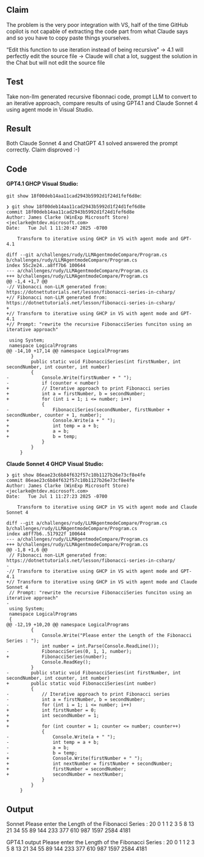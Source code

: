 ﻿## Claim
The problem is the very poor integration with VS, half of the time GitHub copilot is not capable of extracting the code part from what Claude says and so you have to copy paste things yourselves.

 “Edit this function to use iteration instead of being recursive”
-> 4.1 will perfectly edit the source file
-> Claude will chat a lot, suggest the solution in the Chat but will not edit the source file

## Test
Take non-llm generated recursive fibonnaci code, prompt LLM to convert to an iterative approach, compare results of using GPT4.1 and Claude Sonnet 4 using agent mode in Visual Studio.

## Result
Both Claude Sonnet 4 and ChatGPT 4.1 solved answered the prompt correctly.  Claim disproved :-)

## Code
**GPT4.1 GHCP Visual Studio:**

`git show 18f00deb14aa11cad2943b5992d1f24d1fef6d8e`:

```
❯ git show 18f00deb14aa11cad2943b5992d1f24d1fef6d8e
commit 18f00deb14aa11cad2943b5992d1f24d1fef6d8e
Author: James Clarke (WinExp Microsoft Store) <jeclarke@ntdev.microsoft.com>
Date:   Tue Jul 1 11:20:47 2025 -0700

    Transform to iterative using GHCP in VS with agent mode and GPT-4.1

diff --git a/challenges/rudy/LLMAgentmodeCompare/Program.cs b/challenges/rudy/LLMAgentmodeCompare/Program.cs
index 55c2e24..a8ff7b6 100644
--- a/challenges/rudy/LLMAgentmodeCompare/Program.cs
+++ b/challenges/rudy/LLMAgentmodeCompare/Program.cs
@@ -1,4 +1,7 @@
-﻿// Vibonacci non-LLM generated from: https://dotnettutorials.net/lesson/fibonacci-series-in-csharp/
+﻿// Fibonacci non-LLM generated from: https://dotnettutorials.net/lesson/fibonacci-series-in-csharp/
+
+// Transform to iterative using GHCP in VS with agent mode and GPT-4.1
+// Prompt: "rewrite the recursive FibonacciSeries funciton using an iterative approach"

 using System;
 namespace LogicalPrograms
@@ -14,10 +17,14 @@ namespace LogicalPrograms
         }
         public static void FibonacciSeries(int firstNumber, int secondNumber, int counter, int number)
         {
-            Console.Write(firstNumber + " ");
-            if (counter < number)
+            // Iterative approach to print Fibonacci series
+            int a = firstNumber, b = secondNumber;
+            for (int i = 1; i <= number; i++)
             {
-                FibonacciSeries(secondNumber, firstNumber + secondNumber, counter + 1, number);
+                Console.Write(a + " ");
+                int temp = a + b;
+                a = b;
+                b = temp;
             }
         }
     }
```

**Claude Sonnet 4 GHCP Visual Studio:**

```
❯ git show 86eae23c6b84f632f57c10b1127b26e73cf8e4fe
commit 86eae23c6b84f632f57c10b1127b26e73cf8e4fe
Author: James Clarke (WinExp Microsoft Store) <jeclarke@ntdev.microsoft.com>
Date:   Tue Jul 1 11:27:23 2025 -0700

    Transform to iterative using GHCP in VS with agent mode and Claude Sonnet 4

diff --git a/challenges/rudy/LLMAgentmodeCompare/Program.cs b/challenges/rudy/LLMAgentmodeCompare/Program.cs
index a8ff7b6..517922f 100644
--- a/challenges/rudy/LLMAgentmodeCompare/Program.cs
+++ b/challenges/rudy/LLMAgentmodeCompare/Program.cs
@@ -1,8 +1,6 @@
 ﻿// Fibonacci non-LLM generated from: https://dotnettutorials.net/lesson/fibonacci-series-in-csharp/
-
-// Transform to iterative using GHCP in VS with agent mode and GPT-4.1
+// Transform to iterative using GHCP in VS with agent mode and Claude Sonnet 4
 // Prompt: "rewrite the recursive FibonacciSeries funciton using an iterative approach"
-
 using System;
 namespace LogicalPrograms
 {
@@ -12,19 +10,20 @@ namespace LogicalPrograms
         {
             Console.Write("Please enter the Length of the Fibonacci Series : ");
             int number = int.Parse(Console.ReadLine());
-            FibonacciSeries(0, 1, 1, number);
+            FibonacciSeries(number);
             Console.ReadKey();
         }
-        public static void FibonacciSeries(int firstNumber, int secondNumber, int counter, int number)
+        public static void FibonacciSeries(int number)
         {
-            // Iterative approach to print Fibonacci series
-            int a = firstNumber, b = secondNumber;
-            for (int i = 1; i <= number; i++)
+            int firstNumber = 0;
+            int secondNumber = 1;
+
+            for (int counter = 1; counter <= number; counter++)
             {
-                Console.Write(a + " ");
-                int temp = a + b;
-                a = b;
-                b = temp;
+                Console.Write(firstNumber + " ");
+                int nextNumber = firstNumber + secondNumber;
+                firstNumber = secondNumber;
+                secondNumber = nextNumber;
             }
         }
     }
```

## Output

Sonnet
Please enter the Length of the Fibonacci Series : 20
0 1 1 2 3 5 8 13 21 34 55 89 144 233 377 610 987 1597 2584 4181

GPT4.1 output
Please enter the Length of the Fibonacci Series : 20
0 1 1 2 3 5 8 13 21 34 55 89 144 233 377 610 987 1597 2584 4181